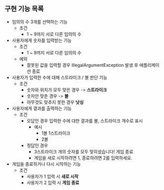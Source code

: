 ## 구현 기능 목록
* 임의의 수 3개를 선택하는 기능
  * 조건
    * 1 ~ 9까지 서로 다른 임의의 수
* 사용자에게 숫자를 입력받는 기능
  * 조건
    * 1 ~ 9까지 서로 다른 임의의 수
  * 예외
    * 잘못된 값을 입력할 경우 IllegalArgumentException 발생 후 애플리케이션 종료
* 사용자가 입력한 수에 대해 스트라이크 / 볼 판단 기능
  * 조건
    * 숫자와 위치가 모두 맞은 경우 -> **스트라이크**
    * 숫자만 맞춘 경우 -> **볼**
    * 아무것도 맞추지 못한 경우 **낫싱**
* 사용자에게 결과를 출력하는 기능
  * 조건
    * 오답인 경우 입력한 수에 대한 결과를 볼, 스트라이크 개수로 표시
      * 예시
        * 1볼 1스트라이크
        * 2볼
    * 정답인 경우
      * 3스트라이크 개의 숫자를 모두 맞히셨습니다! 게임 종료
      * 게임을 새로 시작하려면 1, 종료하려면 2를 입력하세요.
* 게임을 종료하거나 다시 시작하는 기능
  * 조건
    * 사용자가 1 입력 시 **새로 시작**
    * 사용자가 2 입력 시 **게임 종료**
